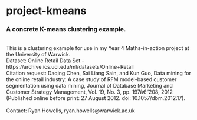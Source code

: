 # project-kmeans
### A concrete K-means clustering example.  
<br>
This is a clustering example for use in my Year 4 Maths-in-action project at the University of Warwick.<br>
Dataset: Online Retail Data Set - https://archive.ics.uci.edu/ml/datasets/Online+Retail <br>
Citation request: Daqing Chen, Sai Liang Sain, and Kun Guo, Data mining for the online retail industry: A case study of RFM model-based customer segmentation using data mining, Journal of Database Marketing and Customer Strategy Management, Vol. 19, No. 3, pp. 197â€“208, 2012 (Published online before print: 27 August 2012. doi: 10.1057/dbm.2012.17). <br>  
<br>
Contact: Ryan Howells, ryan.howells@warwick.ac.uk
